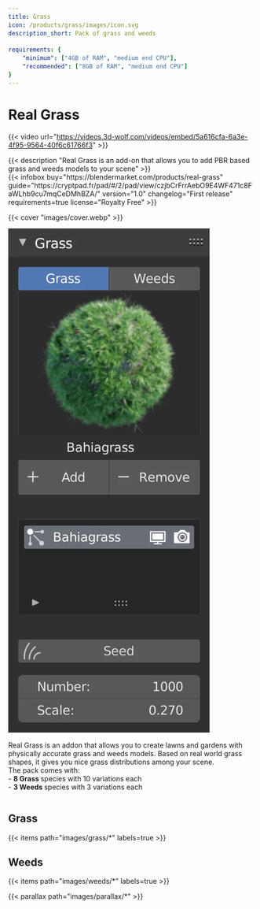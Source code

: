 ```yaml
---
title: Grass
icon: /products/grass/images/icon.svg
description_short: Pack of grass and weeds

requirements: {
    "minimum": ["4GB of RAM", "medium end CPU"],
    "recommended": ["8GB of RAM", "medium end CPU"]
}
---
```


# Real Grass

{{< video url="https://videos.3d-wolf.com/videos/embed/5a616cfa-6a3e-4f95-9564-40f6c61766f3" >}}

<div class="space"></div>

<div class="halfpage">
    <div class="column">
	{{< description "Real Grass is an add-on that allows you to add PBR based grass and weeds models to your scene" >}}
    </div>
    <div class="column">
	{{< infobox
	    buy="https://blendermarket.com/products/real-grass"
	    guide="https://cryptpad.fr/pad/#/2/pad/view/czjbCrFrrAebO9E4WF471c8FaWLhb9cu7mqCeDMhBZA/"
	    version="1.0"
	    changelog="First release"
	    requirements=true
	    license="Royalty Free"
	>}}
    </div>
</div>

<div class="space"></div>

{{< cover "images/cover.webp" >}}

<div class="halfpage">
	<div class="column panel">
		<img class="panels" src="images/panel.webp">
	</div>
	<div class="column desc">
		<p>Real Grass is an addon that allows you to create lawns and gardens with physically accurate grass and weeds models.
Based on real world grass shapes, it gives you nice grass distributions among your scene.<br>
The pack comes with:<br>
- <strong>8 Grass </strong>species with 10 variations each<br>
- <strong>3 Weeds </strong>species with 3 variations each
		</p>
	</div>
</div>

<div class="space"></div>

<h2>Grass</h2>
{{< items path="images/grass/*" labels=true >}}

<div class="space"></div>

<h2>Weeds</h2>
{{< items path="images/weeds/*" labels=true >}}

{{< parallax path="images/parallax/*" >}}
